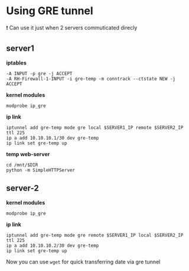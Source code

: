 # Using GRE tunnel
❗️ Can use it just when 2 servers commuticated direcly

## server1
**iptables**
```
-A INPUT -p gre -j ACCEPT
-A RH-Firewall-1-INPUT -i gre-temp -m conntrack --ctstate NEW -j ACCEPT
```

**kernel modules**
```shell
modprobe ip_gre
```

**ip link**
```shell
iptunnel add gre-temp mode gre local $SERVER1_IP remote $SERVER2_IP ttl 225
ip a add 10.10.10.1/30 dev gre-temp
ip link set gre-temp up
```

**temp web-server**
```shell
cd /mnt/$DIR
python -m SimpleHTTPServer
```

## server-2

**kernel modules**
```shell
modprobe ip_gre
```

**ip link**
```shell
iptunnel add gre-temp mode gre remote $SERVER1_IP local $SERVER2_IP ttl 225
ip a add 10.10.10.2/30 dev gre-temp
ip link set gre-temp up
```

Now you can use `wget` for quick transferring date via gre tunnel

